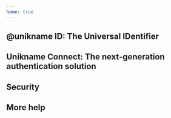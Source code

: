 ```yaml
---
home: true
---
```


<cardcontainer>
<card title="Introduction" description="What is Unikname?" url="/1-what-is-unikname"/>
<card title="User Rewarding System" description="Everything about user rewards, and how to get it and to use it." url="/1-what-is-unikname/what-is-unikname-user-rewarding-system" disable/>
<card title="Key Concepts" description="" url="/4-key-concepts"/> 
</cardcontainer>

## @unikname ID: The Universal IDentifier

<cardcontainer>
<card title="Getting Started" description="The best place to start to know how to get and use your universal ID" url="/2-unikname-id"/>
</cardcontainer>
<cardcontainer>
<card title="Freemium and Premium @unikname" description="" url="/2-unikname-id/#freemium-and-premium-unikname"/>
<card title="@unikname Lifecycle" description="" url="/2-unikname-id/#unikname-lifecycle" disable/>
<card title="@unikname Properties and Badges" description="" url="/2-unikname-id/#unikname-properties-and-badges" disable/>
<card title="UNS tokens" description="" url="/2-unikname-id/#uns-unikname-tokens" disable/>
</cardcontainer>

<hseparator/>

## Unikname Connect: The next-generation authentication solution

<cardcontainer>
<card title="Getting started with Unikname Connect" url="/3-unikname-connect"/>
</cardcontainer>
<cardcontainer>
<card title="Install the CLI" description="The Command Line Interface is required to setup a business account" url="/3-unikname-connect/howto-install-uns-cli"/>
<card title="Sign up for a business account" description="Get your credentials to activate Unikname Connect on your website" url="/3-unikname-connect/howto-signup-business-account"/>
<card title="Trust Certificate for your website" description="Get and setup the @unikname Trust Certificate for your organization" url="/3-unikname-connect/howto-get-unikname-trust-certificate-organization"/>
<card title="Example of integrations" description="See example of setup and code" url="/3-unikname-connect/example-of-integrations"/>
<card title="Join the partnership program" description="coming soon..." url="/3-unikname-connect/howto-join-the-partnership-program" disable />
<card title="UX UI Signup and Login Guides" description="coming soon..." url="/3-unikname-connect/ux-ui-signup-login-guides" disable />
</cardcontainer>

<hseparator/>

## Security

<cardcontainer>
<card title="Hack Protections" description="Discover Unikname hack protections" url="5-security/security-hack-protections"/>
<card title="Security Vulnerabilities" description="How Unikname Handles Security Vulnerabilities" url="/5-security/security-vulnerabilities"/>
<card title="Participate in securing the network" description="coming soon..." url="/5-security/securing-the-uns-network" disable />
</cardcontainer>

<hseparator/>

## More help

<cardcontainer>
<card title="Glossary" description="Terminology specifically related to Unikname Ecosystem" url="/9-more-help/glossary"/>
<card title="QnA" description="Most frequent Questions & Answers" url="9-more-help/qna"/>
<card title="Powered by ARK.IO" description="Know more about our partnership with ARK.IO" url="/9-more-help/powered-by-ark-io"/>
</cardcontainer>

